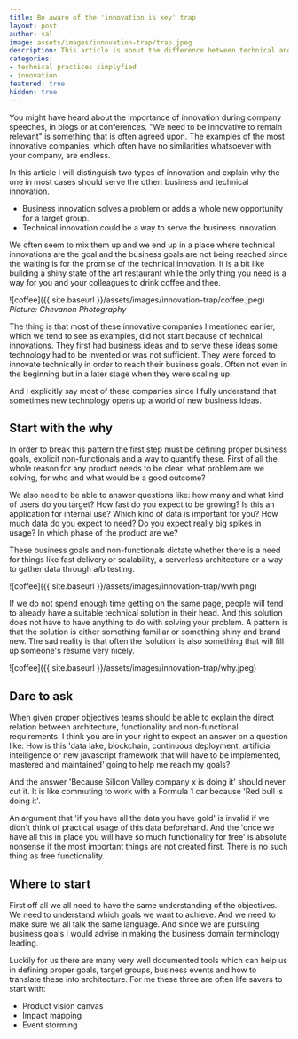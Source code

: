 ```yaml
---
title: Be aware of the 'innovation is key' trap
layout: post
author: sal
image: assets/images/innovation-trap/trap.jpeg
description: This article is about the difference between technical and business innovation. We often focus on tecnical innovation while we, from an IT perspective, need to serve business innovation and first understand the WHY.
categories:
- technical practices simplyfied
- innovation 
featured: true
hidden: true
---
```


You might have heard about the importance of innovation during company speeches, in blogs or at conferences. "We need to be innovative to remain relevant" is something that is often agreed upon. The examples of the most innovative companies, which often have no similarities whatsoever with your company, are endless.

In this article I will distinguish two types of innovation and explain why the one in most cases should serve the other: business and technical innovation.
- Business innovation solves a problem or adds a whole new opportunity for a target group.
- Technical innovation could be a way to serve the business innovation.

We often seem to mix them up and we end up in a place where technical innovations are the goal and the business goals are not being reached since the waiting is for the promise of the technical innovation. It is a bit like building a shiny state of the art restaurant while the only thing you need is a way for you and your colleagues to drink coffee and thee.

![coffee]({{ site.baseurl }}/assets/images/innovation-trap/coffee.jpeg)
*Picture: Chevanon Photography*

The thing is that most of these innovative companies I mentioned earlier, which we tend to see as examples, did not start because of technical innovations. They first had business ideas and to serve these ideas some technology had to be invented or was not sufficient. They were forced to innovate technically in order to reach their business goals. Often not even in the beginning but in a later stage when they were scaling up. 

And I explicitly say most of these companies since I fully understand that sometimes new technology opens up a world of new business ideas. 

## Start with the why

In order to break this pattern the first step must be defining proper business goals, explicit non-functionals and a way to quantify these. First of all the whole reason for any product needs to be clear: what problem are we solving, for who and what would be a good outcome?

We also need to be able to answer questions like: how many and what kind of users do you target? How fast do you expect to be growing? Is this an application for internal use? Which kind of data is important for you? How much data do you expect to need? Do you expect really big spikes in usage? In which phase of the product are we? 

These business goals and non-functionals dictate whether there is a need for things like fast delivery or scalability, a serverless architecture or a way to gather data through a/b testing. 

![coffee]({{ site.baseurl }}/assets/images/innovation-trap/wwh.png)

If we do not spend enough time getting on the same page, people will tend to already have a suitable technical solution in their head. And this solution does not have to have anything to do with solving your problem. A pattern is that the solution is either something familiar or something shiny and brand new. The sad reality is that often the ‘solution’ is also something that will fill up someone's resume very nicely.

![coffee]({{ site.baseurl }}/assets/images/innovation-trap/why.jpeg)

## Dare to ask

When given proper objectives teams should be able to explain the direct relation between architecture, functionality and non-functional requirements. I think you are in your right to expect an answer on a question like: How is this  'data lake, blockchain, continuous deployment, artificial intelligence or new javascript framework that will have to be implemented, mastered and maintained' going to help me reach my goals?

And the answer 'Because Silicon Valley company x is doing it' should never cut it. It is like commuting to work with a Formula 1 car because 'Red bull is doing it'. 

An argument that 'if you have all the data you have gold' is invalid if we didn't think of practical usage of this data beforehand. And the 'once we have all this in place you will have so much functionality for free' is absolute nonsense if the most important things are not created first. There is no such thing as free functionality.

## Where to start

First off all we all need to have the same understanding of the objectives. We need to understand which goals we want to achieve. And we need to make sure we all talk the same language. And since we are pursuing business goals I would advise in making the business domain terminology leading.

Luckily for us there are many very well documented tools which can help us in defining proper goals, target groups, business events and how to translate these into architecture. For me these three are often life savers to start with:

- Product vision canvas
- Impact mapping
- Event storming
